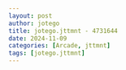 ```yaml
---
layout: post
author: jotego
title: jotego.jttmnt - 4731644
date: 2024-11-09
categories: [Arcade, jttmnt]
tags: [jotego.jttmnt]
---
```



